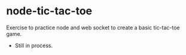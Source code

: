 # node-tic-tac-toe

Exercise to practice node and web socket to create a basic tic-tac-toe game.
* Still in process.
